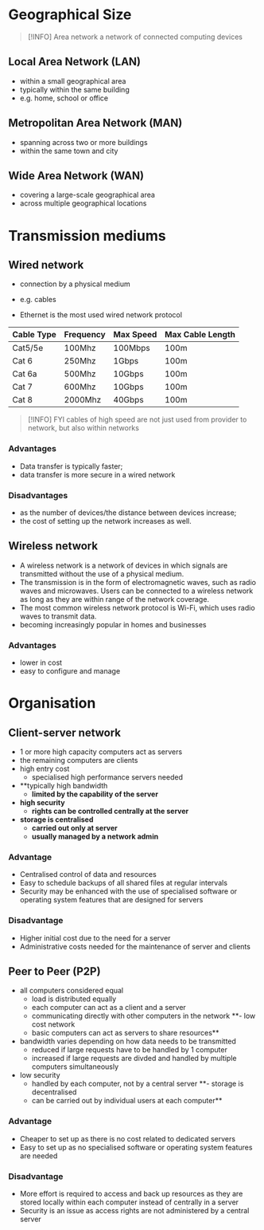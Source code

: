# Geographical Size

> [!INFO] Area network
> a network of connected computing devices

## Local Area Network (LAN)

- within a small geographical area
- typically within the same building
- e.g. home, school or office

## Metropolitan Area Network (MAN)

- spanning across two or more buildings
- within the same town and city

## Wide Area Network (WAN)

- covering a large-scale geographical area
- across multiple geographical locations

# Transmission mediums

## Wired network

- connection by a physical medium
- e.g. cables

- Ethernet is the most used wired network protocol

| Cable Type | Frequency | Max Speed | Max Cable Length |
| ---------- | --------- | --------- | ---------------- |
| Cat5/5e    | 100Mhz    | 100Mbps   | 100m             |
| Cat 6      | 250Mhz    | 1Gbps     | 100m             |
| Cat 6a     | 500Mhz    | 10Gbps    | 100m             |
| Cat 7      | 600Mhz    | 10Gbps    | 100m             |
| Cat 8      | 2000Mhz   | 40Gbps    | 100m             |
> [!INFO] FYI
> cables of high speed are not just used from provider to network, but also within networks

### Advantages

- Data transfer is typically faster;
- data transfer is more secure in a wired network

### Disadvantages

- as the number of devices/the distance between devices increase;
- the cost of setting up the network increases as well.

## Wireless network

- A wireless network is a network of devices in which signals are transmitted without the use of a physical medium. 
- The transmission is in the form of electromagnetic waves, such as radio waves and microwaves. Users can be connected to a wireless network as long as they are within range of the network coverage.
- The most common wireless network protocol is Wi-Fi, which uses radio waves to transmit data.
- becoming increasingly popular in homes and businesses

### Advantages

- lower in cost
- easy to configure and manage

# Organisation

## Client-server network

- 1 or more high capacity computers act as servers
- the remaining computers are clients
- high entry cost
	- specialised high performance servers needed
- **typically high bandwidth
	- **limited by the capability of the server**
- **high security**
	- **rights can be controlled centrally at the server**
- **storage is centralised**
	- **carried out only at server**
	- **usually managed by a network admin**

### Advantage

-   Centralised control of data and resources
-   Easy to schedule backups of all shared files at regular intervals
-   Security may be enhanced with the use of specialised software or operating system features that are designed for servers

### Disadvantage

-   Higher initial cost due to the need for a server
-   Administrative costs needed for the maintenance of server and clients

## Peer to Peer (P2P)

- all computers considered equal
	- load is distributed equally
	- each computer can act as a client and a server
	- communicating directly with other computers in the network
**- low cost network
	- basic computers can act as servers to share resources**
- bandwidth varies depending on how data needs to be transmitted
	- reduced if large requests have to be handled by 1 computer
	- increased if large requests are divded and handled by multiple computers simultaneously
- low security
	- handled by each computer, not by a central server
**- storage is decentralised 
	- can be carried out by individual users at each computer**

### Advantage

-   Cheaper to set up as there is no cost related to dedicated servers
-   Easy to set up as no specialised software or operating system features are needed

### Disadvantage

-   More effort is required to access and back up resources as they are stored locally within each computer instead of centrally in a server
-   Security is an issue as access rights are not administered by a central server